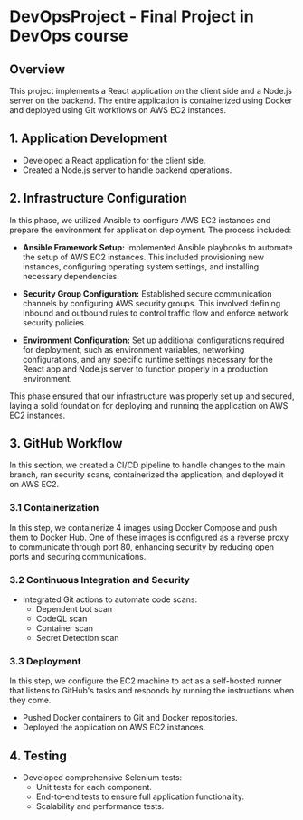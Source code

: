 # DevOpsProject - Final Project in DevOps course

## Overview
This project implements a React application on the client side and a Node.js server on the backend. The entire application is containerized using Docker and deployed using Git workflows on AWS EC2 instances.

## 1. Application Development
- Developed a React application for the client side.
- Created a Node.js server to handle backend operations.

## 2. Infrastructure Configuration
In this phase, we utilized Ansible to configure AWS EC2 instances and prepare the environment for application deployment. The process included:

- **Ansible Framework Setup:** Implemented Ansible playbooks to automate the setup of AWS EC2 instances. This included provisioning new instances, configuring operating system settings, and installing necessary dependencies.
  
- **Security Group Configuration:** Established secure communication channels by configuring AWS security groups. This involved defining inbound and outbound rules to control traffic flow and enforce network security policies.

- **Environment Configuration:** Set up additional configurations required for deployment, such as environment variables, networking configurations, and any specific runtime settings necessary for the React app and Node.js server to function properly in a production environment.

This phase ensured that our infrastructure was properly set up and secured, laying a solid foundation for deploying and running the application on AWS EC2 instances.


## 3. GitHub Workflow
In this section, we created a CI/CD pipeline to handle changes to the main branch, ran security scans, containerized the application, and deployed it on AWS EC2.

### 3.1 Containerization
In this step, we containerize 4 images using Docker Compose and push them to Docker Hub. One of these images is configured as a reverse proxy to communicate through port 80, enhancing security by reducing open ports and securing communications.

### 3.2 Continuous Integration and Security
- Integrated Git actions to automate code scans:
  - Dependent bot scan
  - CodeQL scan
  - Container scan
  - Secret Detection scan

### 3.3 Deployment
In this step, we configure the EC2 machine to act as a self-hosted runner that listens to GitHub's tasks and responds by running the instructions when they come.

- Pushed Docker containers to Git and Docker repositories.
- Deployed the application on AWS EC2 instances.

## 4. Testing
- Developed comprehensive Selenium tests:
  - Unit tests for each component.
  - End-to-end tests to ensure full application functionality.
  - Scalability and performance tests.

